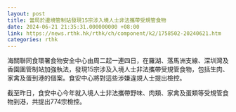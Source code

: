 ```yaml
---
layout: post
title: 當局於邊境管制站發現15宗涉入境人士非法攜帶受規管食物
date: 2024-06-21 21:35:31.000000000 +08:00
link: https://news.rthk.hk/rthk/ch/component/k2/1758502-20240621.htm
categories: rthk
---
```


海關聯同食環署食物安全中心由周二起一連四日，在羅湖、落馬洲支線、深圳灣及香園圍管制站加強執法，發現15宗涉及入境人士非法攜帶受規管食物，包括生肉、家禽及蛋到港的個案。食安中心將對這些涉嫌違規人士提出檢控。

截至昨日，食安中心今年就入境人士非法攜帶野味、肉類、家禽及蛋類等受規管食物到港，共提出774宗檢控。

